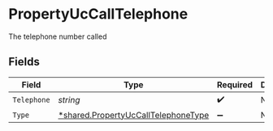 # PropertyUcCallTelephone

The telephone number called


## Fields

| Field                                                                                     | Type                                                                                      | Required                                                                                  | Description                                                                               |
| ----------------------------------------------------------------------------------------- | ----------------------------------------------------------------------------------------- | ----------------------------------------------------------------------------------------- | ----------------------------------------------------------------------------------------- |
| `Telephone`                                                                               | *string*                                                                                  | :heavy_check_mark:                                                                        | N/A                                                                                       |
| `Type`                                                                                    | [*shared.PropertyUcCallTelephoneType](../../models/shared/propertyuccalltelephonetype.md) | :heavy_minus_sign:                                                                        | N/A                                                                                       |